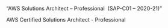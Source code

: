 “AWS Solutions Architect – Professional  (SAP-C01 – 2020-21)”

	
AWS Certified Solutions Architect - Professional
